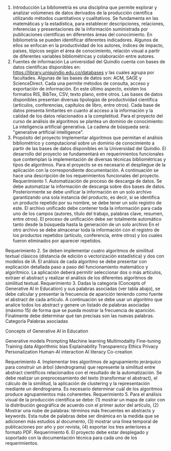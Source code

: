1. Introducción
La bibliometría es una disciplina que permite explorar y analizar volúmenes de datos derivados de la
producción científica utilizando métodos cuantitativos y cualitativos. Se fundamenta en las
matemáticas y la estadística, para establecer descripciones, relaciones, inferencias y presentaciones
de la información suministrada por publicaciones científicas en diferentes áreas del conocimiento.
En bibliometría se pueden identificar diferentes indicadores. Algunos de ellos se enfocan en la
productividad de los autores, índices de impacto, países, tópicos según el área de conocimiento,
relación visual a partir de diferentes variables bibliométricas y colaboración entre autores.
2. Fuentes de información
La universidad del Quindío cuenta con bases de datos científicas disponibles en:
https://library.uniquindio.edu.co/databases y las cuales agrupa por facultades. Algunas de las bases
de datos son: ACM, SAGE y ScienceDirect. Cada una permite métodos de consulta, acceso y
exportación de información. En este último aspecto, existen los formatos RIS, BibTex, CSV, texto
plano, entre otros. Las bases de datos disponibles presentan diversas tipologías de productividad
científica (artículos, conferencias, capítulos de libro, entre otros). Cada base de datos presenta
limitantes en cuanto al acceso a la información y la calidad de los datos relacionados a la completitud.
Para el proyecto del curso de análisis de algoritmos se plantea un dominio de conocimiento: La
inteligencia artificial generativa. La cadena de búsqueda será: "generative artificial intelligence".
3. Propósito del proyecto
Implementar algoritmos que permitan el análisis bibliométrico y computacional sobre un dominio de
conocimiento a partir de las bases de datos disponibles en la Universidad del Quindío. El desarrollo
del proyecto se fundamentará en requerimientos funcionales que contemplan la implementación de
diversas técnicas bibliométricas y tipos de algoritmos. Para el proyecto se es necesario el despliegue
de la aplicación con la correspondiente documentación.
A continuación se hace una descripción de los requerimientos funcionales del proyecto.
Requerimiento 1. Automatización de proceso de descarga de datos.
Se debe automatizar la información de descarga sobre dos bases de datos. Posteriormente se debe
unificar la información en un solo archivo garantizando una sola instancia del producto, es decir, si
se identifica un producto repetido por su nombre, se debe tener un solo registro de este. El archivo
unificado debe contener toda la información para cada uno de los campos (autores, título del trabajo,
palabras clave, resumen, entre otros). El proceso de unificación debe ser totalmente automático tanto
desde la búsqueda hasta la generación de un solo archivo
En el otro archivo se debe almacenar toda la información con el registro de los productos repetidos
(artículo, conferencia, entre otros) y los cuales fueron eliminados por aparecer repetidos.

Requerimiento 2. Se deben implementar cuatro algoritmos de similitud textual clásicos (distancia
de edición o vectorización estadística) y dos con modelos de IA. El análisis de cada algoritmo se
debe presentar con explicación detallada paso a paso del funcionamiento matemático y algorítmico.
La aplicación deberá permitir seleccionar dos o más artículos, extraer el abstract y realizar el análisis
de los diferentes algoritmos de similitud textual.
Requerimiento 3. Dadas la categoría (Concepts of Generative AI in Education) y sus palabras
asociadas (ver tabla abajo), se debe calcular y presentar la frecuencia de aparición teniendo como
fuente el abstract de cada artículo. A continuación se debe usar un algoritmo que analice todos los
abstract y genere un listado de palabras asociadas (máximo 15) de forma que se pueda mostrar la
frecuencia de aparición. Finalmente debe determinar qué tan precisas son las nuevas palabras.
Categoría Palabras asociadas

Concepts of
Generative AI in
Education

Generative models
Prompting
Machine learning
Multimodality
Fine-tuning
Training data
Algorithmic bias
Explainability
Transparency
Ethics
Privacy
Personalization
Human-AI interaction
AI literacy
Co-creation

Requerimiento 4. Implementar tres algoritmos de agrupamiento jerárquico para construir un árbol
(dendrograma) que represente la similitud entre abstract científicos relacionados con el resultado de
la automatización. Se debe realizar un preprocesamiento del texto (transformar el abstract), el cálculo
de la similitud, la aplicación de clustering y la representación mediante un dendrograma. Es necesario
determinar cuál de los algoritmos produce agrupamientos más coherentes.
Requerimiento 5. Para el análisis visual de la producción científica se debe: (1) mostrar un mapa
de calor con la distribución geográfica de acuerdo con el primer autor del artículo, (2) Mostrar una
nube de palabras: términos más frecuentes en abstracts y keywords. Esta nube de palabras debe
ser dinámica en la medida que se adicionen más estudios al documento, (3) mostrar una línea
temporal de publicaciones por año y por revista, (4) exportar los tres anteriores a formato PDF.
Requerimiento 6. El proyecto debe estar desplegado y soportado con la documentación técnica
para cada uno de los requerimientos.